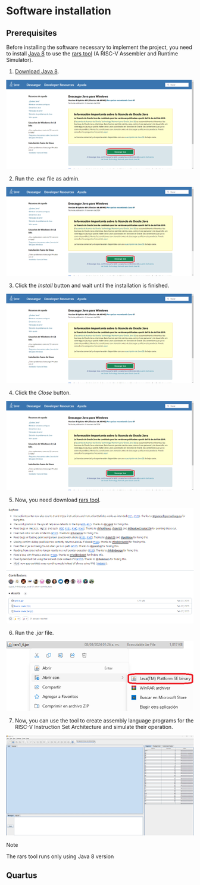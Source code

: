 # Software installation

## Prerequisites

Before installing the software necessary to implement the project, you need to install [Java 8](https://www.java.com/es/download/ie_manual.jsp) to use the [rars tool](https://github.com/TheThirdOne/rars) (A RISC-V Assembler and Runtime Simulator).

1. [Download Java 8](https://www.java.com/es/download/ie_manual.jsp).

<p align="center">
  <img src="/assets/images/javaInstallation1.png" alt="Java installation - step 1" title="Java installation - step 1">
</p>

2. Run the *.exe* file as admin.

<p align="center">
  <img src="/assets/images/javaInstallation1.png" alt="Java installation - step 2" title="Java installation - step 2">
</p>

3. Click the *Install* button and wait until the installation is finished.

<p align="center">
  <img src="/assets/images/javaInstallation1.png" alt="Java installation - step 3" title="Java installation - step 3">
</p>

4. Click the *Close* button.

<p align="center">
  <img src="/assets/images/javaInstallation1.png" alt="Java installation - step 4" title="Java installation - step 4">
</p>

5. Now, you need download [rars tool](https://github.com/TheThirdOne/rars/releases/tag/v1.6).

<p align="center">
  <img src="/assets/images/rarsInstallation1.png" alt="rars installation - step 1" title="rars installation - step 1">
</p>

6. Run the *.jar* file.

<p align="center">
  <img src="/assets/images/rarsInstallation2.png" alt="rars installation - step 2" title="rars installation - step 2">
</p>

7. Now, you can use the tool to create assembly language programs for the RISC-V Instruction Set Architecture and simulate their operation.

<p align="center">
  <img src="/assets/images/rarsInstallation3.png" alt="rars installation - step 2" title="rars installation - step 3">
</p>

>[!NOTE]
>
>The rars tool runs only using Java 8 version

## Quartus

